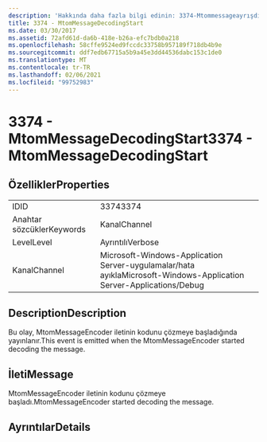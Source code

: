 ```yaml
---
description: 'Hakkında daha fazla bilgi edinin: 3374-Mtommessageayrışdingstart'
title: 3374 - MtomMessageDecodingStart
ms.date: 03/30/2017
ms.assetid: 72afd61d-da6b-418e-b26a-efc7bdb0a218
ms.openlocfilehash: 58cffe9524ed9fccdc33758b957189f718db4b9e
ms.sourcegitcommit: ddf7edb67715a5b9a45e3dd44536dabc153c1de0
ms.translationtype: MT
ms.contentlocale: tr-TR
ms.lasthandoff: 02/06/2021
ms.locfileid: "99752983"
---
```

# <a name="3374---mtommessagedecodingstart"></a><span data-ttu-id="7be0f-103">3374 - MtomMessageDecodingStart</span><span class="sxs-lookup"><span data-stu-id="7be0f-103">3374 - MtomMessageDecodingStart</span></span>

## <a name="properties"></a><span data-ttu-id="7be0f-104">Özellikler</span><span class="sxs-lookup"><span data-stu-id="7be0f-104">Properties</span></span>  
  
|||  
|-|-|  
|<span data-ttu-id="7be0f-105">ID</span><span class="sxs-lookup"><span data-stu-id="7be0f-105">ID</span></span>|<span data-ttu-id="7be0f-106">3374</span><span class="sxs-lookup"><span data-stu-id="7be0f-106">3374</span></span>|  
|<span data-ttu-id="7be0f-107">Anahtar sözcükler</span><span class="sxs-lookup"><span data-stu-id="7be0f-107">Keywords</span></span>|<span data-ttu-id="7be0f-108">Kanal</span><span class="sxs-lookup"><span data-stu-id="7be0f-108">Channel</span></span>|  
|<span data-ttu-id="7be0f-109">Level</span><span class="sxs-lookup"><span data-stu-id="7be0f-109">Level</span></span>|<span data-ttu-id="7be0f-110">Ayrıntılı</span><span class="sxs-lookup"><span data-stu-id="7be0f-110">Verbose</span></span>|  
|<span data-ttu-id="7be0f-111">Kanal</span><span class="sxs-lookup"><span data-stu-id="7be0f-111">Channel</span></span>|<span data-ttu-id="7be0f-112">Microsoft-Windows-Application Server-uygulamalar/hata ayıkla</span><span class="sxs-lookup"><span data-stu-id="7be0f-112">Microsoft-Windows-Application Server-Applications/Debug</span></span>|  
  
## <a name="description"></a><span data-ttu-id="7be0f-113">Description</span><span class="sxs-lookup"><span data-stu-id="7be0f-113">Description</span></span>  

 <span data-ttu-id="7be0f-114">Bu olay, MtomMessageEncoder iletinin kodunu çözmeye başladığında yayınlanır.</span><span class="sxs-lookup"><span data-stu-id="7be0f-114">This event is emitted when the MtomMessageEncoder started decoding the message.</span></span>  
  
## <a name="message"></a><span data-ttu-id="7be0f-115">İleti</span><span class="sxs-lookup"><span data-stu-id="7be0f-115">Message</span></span>  

 <span data-ttu-id="7be0f-116">MtomMessageEncoder iletinin kodunu çözmeye başladı.</span><span class="sxs-lookup"><span data-stu-id="7be0f-116">MtomMessageEncoder started decoding  the message.</span></span>  
  
## <a name="details"></a><span data-ttu-id="7be0f-117">Ayrıntılar</span><span class="sxs-lookup"><span data-stu-id="7be0f-117">Details</span></span>
